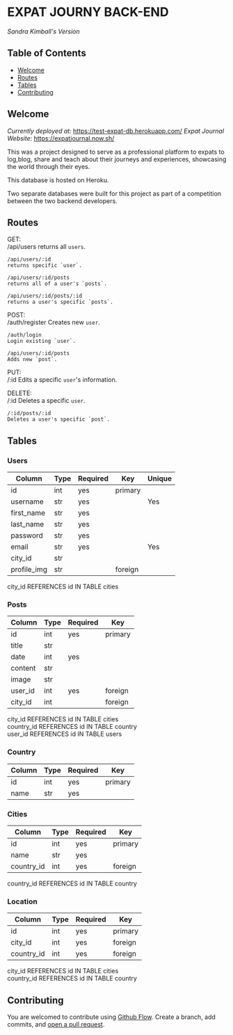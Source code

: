 # EXPAT JOURNY BACK-END
*Sandra Kimball's Version*

## Table of Contents

- [Welcome](#welcome)
- [Routes](#routes)
- [Tables](#tables)
- [Contributing](#contributing)



## Welcome 
_Currently deployed at:_ https://test-expat-db.herokuapp.com/
_Expat Journal Website:_ https://expatjournal.now.sh/

This was a project designed to serve as a professional platform to expats to log,blog, share and teach about their journeys and experiences, showcasing the world through their eyes. 

This database is hosted on Heroku.

Two separate databases were built for this project as part of a competition between the two backend developers.

## Routes

GET: <br>
    /api/users 
    returns all `users`.

    /api/users/:id
    returns specific `user`.

    /api/users/:id/posts
    returns all of a user's `posts`. 

    /api/users/:id/posts/:id
    returns a user's specific `posts`. 


POST:<br>
    /auth/register
    Creates new `user`.

    /auth/login
    Login existing `user`.

    /api/users/:id/posts
    Adds new `post`.


PUT:<br>
    /:id
    Edits a specific `user`'s information.


DELETE:<br>
    /:id
    Deletes a specific `user`.

    /:id/posts/:id
    Deletes a user's specific `post`.


## Tables

### Users
| Column    | Type  | Required  | Key     | Unique  |
|-----------|-------|-----------|---------|---------|
| id        | int   | yes       | primary |         |
| username  | str   | yes       |         | Yes     |
| first_name| str   | yes       |         |         |
| last_name | str   | yes       |         |         |
| password  | str   | yes       |         |         |
| email     | str   | yes       |         | Yes     |
| city_id   | str   |           |         |         |
| profile_img| str  |           | foreign |         |

city_id REFERENCES id IN TABLE cities 


### Posts
| Column    | Type  | Required  | Key     |
|-----------|-------|-----------|---------|
| id        | int   | yes       | primary |
| title     | str   |           |         |
| date      | int   | yes       |         |
| content   | str   |           |         |
| image     | str   |           |         |
| user_id   | int   | yes       | foreign |
| city_id   | int   |           | foreign |

city_id REFERENCES id IN TABLE cities </br>
country_id REFERENCES id IN TABLE country </br>
user_id REFERENCES id IN TABLE users

### Country
| Column    | Type  | Required  | Key     |
|-----------|-------|-----------|---------|
| id        | int   | yes       | primary |
| name      | str   | yes       |         |


### Cities
| Column    | Type  | Required  | Key     |
|-----------|-------|-----------|---------|
| id        | int   | yes       | primary |
| name      | str   | yes       |         |
| country_id| int   | yes       | foreign |

country_id REFERENCES id IN TABLE country </br>


### Location
| Column    | Type  | Required  | Key     |
|-----------|-------|-----------|---------|
| id        | int   | yes       | primary |
| city_id   | int   | yes       | foreign |
| country_id| int   | yes       | foreign |

city_id REFERENCES id IN TABLE cities </br>
country_id REFERENCES id IN TABLE country </br>



## Contributing

You are welcomed to contribute using [Github Flow](https://guides.github.com/introduction/flow/). Create a branch, add commits, and [open a pull request](https://github.com/workout-tracktor/labspt4-workout-tracker-BE/compare).